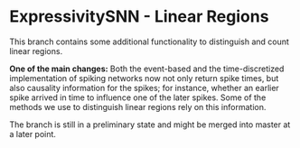 # ExpressivitySNN - Linear Regions

This branch contains some additional functionality to distinguish and count linear regions.

**One of the main changes:** Both the event-based and the time-discretized implementation of spiking networks now not only return spike times, but also causality information for the spikes; for instance, whether an earlier spike arrived in time to influence one of the later spikes. Some of the methods we use to distinguish linear regions rely on this information.

The branch is still in a preliminary state and might be merged into master at a later point.
